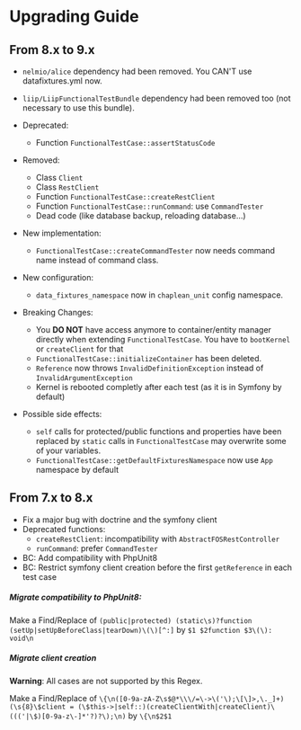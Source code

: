 # Upgrading Guide

## From 8.x to 9.x

* `nelmio/alice` dependency had been removed. You CAN'T use datafixtures.yml now.
* `liip/LiipFunctionalTestBundle` dependency had been removed too (not necessary to use this bundle).

* Deprecated:
    * Function `FunctionalTestCase::assertStatusCode`
* Removed:
    * Class `Client`
    * Class `RestClient`
    * Function `FunctionalTestCase::createRestClient`
    * Function `FunctionalTestCase::runCommand`: use `CommandTester`
    * Dead code (like database backup, reloading database...)
* New implementation:
    * `FunctionalTestCase::createCommandTester` now needs command name instead of command class.
* New configuration:
    * `data_fixtures_namespace` now in `chaplean_unit` config namespace.
* Breaking Changes:
    * You **DO NOT** have access anymore to container/entity manager directly when extending `FunctionalTestCase`. You have to `bootKernel` or `createClient` for that
    * `FunctionalTestCase::initializeContainer` has been deleted.
    * `Reference` now throws `InvalidDefinitionException` instead of `InvalidArgumentException`
    * Kernel is rebooted completly after each test (as it is in Symfony by default)
* Possible side effects:
    * `self` calls for protected/public functions and properties have been replaced by `static` calls in `FunctionalTestCase` may overwrite some of your variables.
    * `FunctionalTestCase::getDefaultFixturesNamespace` now use `App` namespace by default

## From 7.x to 8.x

* Fix a major bug with doctrine and the symfony client
* Deprecated functions:
    * `createRestClient`: incompatibility with `AbstractFOSRestController`
    * `runCommand`: prefer `CommandTester`
* BC: Add compatibility with PhpUnit8
* BC: Restrict symfony client creation before the first `getReference` in each test case

##### Migrate compatibility to PhpUnit8:
Make a Find/Replace of 
`(public|protected) (static\s)?function (setUp|setUpBeforeClass|tearDown)\(\)[^:]`
by
`$1 $2function $3\(\): void\n`


##### Migrate client creation
**Warning**: All cases are not supported by this Regex.

Make a Find/Replace of 
`\{\n([0-9a-zA-Z\s$@*\\\/=\->\('\);\[\]>,\._]+)(\s{8}\$client = (\$this->|self::)(createClientWith|createClient)\((('|\$)[0-9a-z\-]*'?)?\);\n)`
by
`\{\n$2$1`

